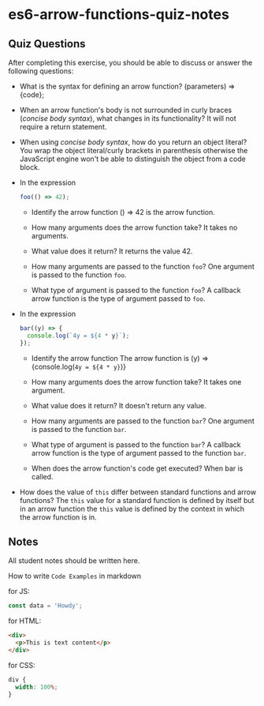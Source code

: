 # es6-arrow-functions-quiz-notes

## Quiz Questions

After completing this exercise, you should be able to discuss or answer the following questions:

- What is the syntax for defining an arrow function?
  (parameters) => {code};

- When an arrow function's body is not surrounded in curly braces (_concise body syntax_), what changes in its functionality?
  It will not require a return statement.

- When using _concise body syntax_, how do you return an object literal?
  You wrap the object literal/curly brackets in parenthesis otherwise the JavaScript engine won't be able to distinguish the object from a code block.

- In the expression

  ```js
  foo(() => 42);
  ```

  - Identify the arrow function
    () => 42 is the arrow function.

  - How many arguments does the arrow function take?
    It takes no arguments.

  - What value does it return?
    It returns the value 42.

  - How many arguments are passed to the function `foo`?
    One argument is passed to the function `foo`.

  - What type of argument is passed to the function `foo`?
    A callback arrow function is the type of argument passed to `foo`.

- In the expression

  ```js
  bar((y) => {
    console.log(`4y = ${4 * y}`);
  });
  ```

  - Identify the arrow function
    The arrow function is (y) => {console.log(`4y = ${4 * y}`)}

  - How many arguments does the arrow function take?
    It takes one argument.

  - What value does it return?
    It doesn't return any value.

  - How many arguments are passed to the function `bar`?
    One argument is passed to the function `bar`.

  - What type of argument is passed to the function `bar`?
    A callback arrow function is the type of argument passed to the function `bar`.

  - When does the arrow function's code get executed?
    When bar is called.

- How does the value of `this` differ between standard functions and arrow functions?
  The `this` value for a standard function is defined by itself but in an arrow function the `this` value is defined by the context in which the arrow function is in.

## Notes

All student notes should be written here.

How to write `Code Examples` in markdown

for JS:

```javascript
const data = 'Howdy';
```

for HTML:

```html
<div>
  <p>This is text content</p>
</div>
```

for CSS:

```css
div {
  width: 100%;
}
```
